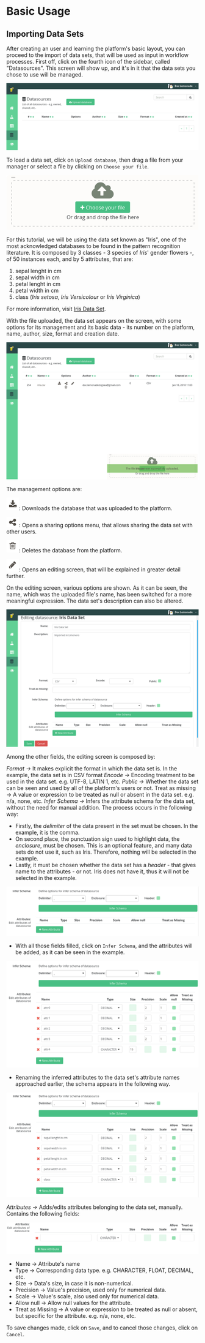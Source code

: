 # Basic Usage

## Importing Data Sets

After creating an user and learning the platform's basic layout, you can
proceed to the import of data sets, that will be used as input in workflow
processes.
First off, click on the fourth icon of the sidebar, called "Datasources". This
screen will show up, and it's in it that the data sets you chose to use will
be managed.

![datasource-blank](img/importing_data_sets/datasource-blank-cropped.png)

To load a data set, click on `Upload database`, then drag a file from your
manager or select a file by clicking on `Choose your file`.

![datasource-choosefile](img/importing_data_sets/datasource-choosefile-cropped.png)

For this tutorial, we will be using the data set known as "Iris", one of the
most acknowledged databases to be found in the pattern recognition literature.
It is composed by 3 classes - 3 species of _Iris_' gender flowers -, of 50
instances each, and by 5 attributes, that are:

1. sepal lenght in cm
2. sepal width in cm
3. petal lenght in cm
4. petal width in cm
5. class (_Iris setosa_, _Iris Versicolour_ or _Iris Virginica_)

For more information, visit [Iris Data Set](https://archive.ics.uci.edu/ml/datasets/iris "Iris Data Set Homepage").

With the file uploaded, the data set appears on the screen, with some options
for its management and its basic data - its number on the platform, name,
author, size, format and creation date.

![datasource-fileuploaded](img/importing_data_sets/datasource-fileuploaded.png)

The management options are:

![download](img/importing_data_sets/download.png): Downloads the database that
was uploaded to the platform.

![share-cropped](img/importing_data_sets/share-cropped.png): Opens a sharing
options menu, that allows sharing the data set with other users.

![delete](img/importing_data_sets/delete.png): Deletes the database from the
platform.

![edit](img/importing_data_sets/edit.png): Opens an editing screen, that will be
explained in greater detail further.

On the editing screen, various options are shown. As it can be seen, the name,
which was the uploaded file's name, has been switched for a more meaningful
expression. The data set's description can also be altered.

![datasource-edit](img/importing_data_sets/datasource-edit1.png)

Among the other fields, the editing screen is composed by:

*Format ->* It makes explicit the format in which the data set is. In the
example, the data set is in CSV format
*Encode ->* Encoding treatment to be used in the data set. e.g. UTF-8, LATIN 1,
etc.
*Public ->* Whether the data set can be seen and used by all of the platform's
users or not.
Treat as missing -> A value or expression to be treated as null or absent in
the data set. e.g. n/a, none, etc.
*Infer Schema ->* Infers the attribute schema for the data set, without the
need for manual addition. The process occurs in the following way:
  - Firstly, the *delimiter* of the data present in the set must be chosen. In
the example, it is the comma.
  - On second place, the punctuation sign used to highlight data, the
*enclosure*, must be chosen. This is an optional feature, and many data sets do
not use it, such as Iris. Therefore, nothing will be selected in the example.
  - Lastly, it must be chosen whether the data set has a *header* - that gives
name to the attributes - or not. Iris does not have it, thus it will not be
selected in the example.

![datasource-inferschema0](img/importing_data_sets/datasource-inferschema0.png)

  - With all those fields filled, click on `Infer Schema`, and the attributes
will be added, as it can be seen in the example.

![datasource-inferschema1](img/importing_data_sets/datasource-inferschema1.png)

  - Renaming the inferred attributes to the data set's attribute names
approached earlier, the schema appears in the following way.

![datasource-inferschema2](img/importing_data_sets/datasource-inferschema2.png)

*Attributes ->* Adds/edits attributes belonging to the data set, manually.
Contains the following fields:

![datasource-attributes](img/importing_data_sets/datasource-attributes.png)

  - Name -> Attribute's name
  - Type -> Corresponding data type. e.g. CHARACTER, FLOAT, DECIMAL, etc.
  - Size -> Data's size, in case it is non-numerical.
  - Precision -> Value's precision, used only for numerical data.
  - Scale -> Value's scale, also used only for numerical data.
  - Allow null -> Allow null values for the attribute.
  - Treat as Missing -> A value or expression to be treated as null or absent,
but specific for the attribute. e.g. n/a, none, etc.

To save changes made, click on `Save`, and to cancel those changes, click on
`Cancel`.
